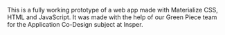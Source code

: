 This is a fully working prototype of a web app made with Materialize CSS, HTML and JavaScript. It was made with the help of our Green Piece team for the Application Co-Design subject at Insper.
